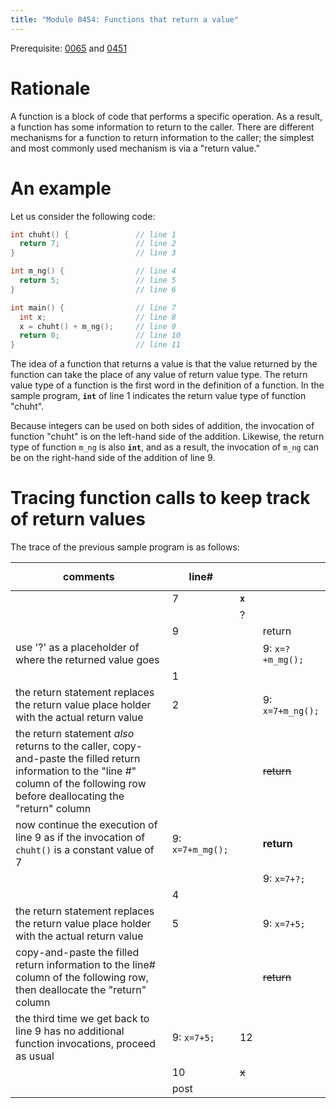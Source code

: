 ```yaml
---
title: "Module 0454: Functions that return a value"
---
```


Prerequisite: [0065](../0065) and [0451](../0451)

# Rationale

A function is a block of code that performs a specific operation. As a result, a function has some information to return to the caller. There are different mechanisms for a function to return information to the caller; the simplest and most commonly used mechanism is via a "return value."

# An example

Let us consider the following code:

```c
int chuht() {               // line 1
  return 7;                 // line 2
}                           // line 3

int m_ng() {                // line 4
  return 5;                 // line 5
}                           // line 6

int main() {                // line 7
  int x;                    // line 8
  x = chuht() + m_ng();     // line 9
  return 0;                 // line 10
}                           // line 11
```

The idea of a function that returns a value is that the value returned by the function can take the place of any value of return value type. The return value type of a function is the first word in the definition of a function. In the sample program, __`int`__ of line 1 indicates the return value type of function "chuht". 

Because integers can be used on both sides of addition, the invocation of function "chuht" is on the left-hand side of the addition. Likewise, the return type of function `m_ng` is also __`int`__, and as a result, the invocation of `m_ng` can be on the right-hand side of the addition of line 9.

# Tracing function calls to keep track of return values

The trace of the previous sample program is as follows:

|comments|line#|<span style="color:transparent;" markdown=1>**`x`**</span>|<span style="color:transparent;" markdown=1>9: `x=?+m_ng();`</span>|
|-|-|-|-|
| |7|**`x`**|
| | |?      |
| |9|       |return|
|use '?' as a placeholder of where the returned value goes| |       |9: `x=?+m_mg();`|
| |1|       |      |
|the return statement replaces the return value place holder with the actual return value|2|       |9: `x=7+m_ng();`|
|the return statement *also* returns to the caller, copy-and-paste the filled return information to the "line #" column of the following row before deallocating the "return" column| |       |~~return~~|
|now continue the execution of line 9 as if the invocation of `chuht()` is a constant value of 7|9: `x=7+m_mg();`|       |**return**|
| | |       |9: `x=7+?;`|
| |4|       |           |
|the return statement replaces the return value place holder with the actual return value|5|       |9: `x=7+5;`|
|copy-and-paste the filled return information to the line# column of the following row, then deallocate the "return" column| |       |~~return~~|
|the third time we get back to line 9 has no additional function invocations, proceed as usual|9: `x=7+5;`|12         |
| |10|~~x~~|
| |post|




